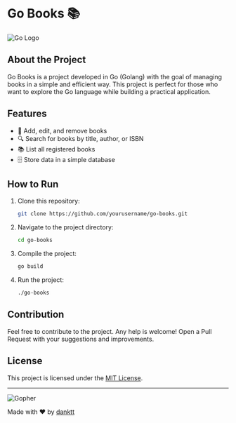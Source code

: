 

# Go Books 📚

![Go Logo](https://blog.golang.org/gopher/header.jpg)

## About the Project

Go Books is a project developed in Go (Golang) with the goal of managing books in a simple and efficient way. This project is perfect for those who want to explore the Go language while building a practical application.

## Features



- 📖 Add, edit, and remove books
- 🔍 Search for books by title, author, or ISBN
- 📚 List all registered books
- 🗄️ Store data in a simple database

## How to Run

1. Clone this repository:
    ```bash
    git clone https://github.com/yourusername/go-books.git
    ```

2. Navigate to the project directory:
    ```bash
    cd go-books
    ```

3. Compile the project:
    ```bash
    go build
    ```

4. Run the project:
    ```bash
    ./go-books
    ```

## Contribution

Feel free to contribute to the project. Any help is welcome! Open a Pull Request with your suggestions and improvements.

## License

This project is licensed under the [MIT License](LICENSE).

---

![Gopher](https://golang.org/doc/gopher/fiveyears.jpg)

Made with ❤️ by [danktt](https://github.com/danktt)
